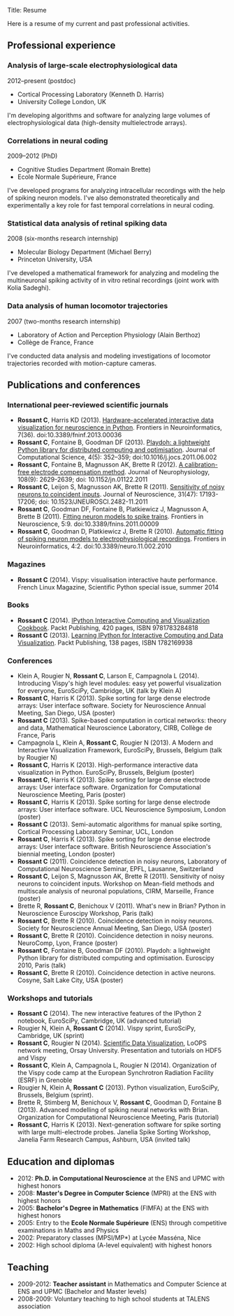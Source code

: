 Title: Resume

Here is a resume of my current and past professional activities.

## Professional experience

### Analysis of large-scale electrophysiological data

<div class="sub-header-3">2012&ndash;present (postdoc)</div>

* Cortical Processing Laboratory (Kenneth D. Harris)
* University College London, UK

I'm developing algorithms and software for analyzing large volumes of electrophysiological data (high-density multielectrode arrays).


### Correlations in neural coding

<div class="sub-header-3">2009&ndash;2012 (PhD)</div>

* Cognitive Studies Department (Romain Brette)
* Ecole Normale Supérieure, France

I've developed programs for analyzing intracellular recordings with the help of spiking neuron models. I've also demonstrated theoretically and experimentally a key role for fast temporal correlations in neural coding.


### Statistical data analysis of retinal spiking data

<div class="sub-header-3">2008 (six-months research internship)</div>

* Molecular Biology Department (Michael Berry)
* Princeton University, USA

I've developed a mathematical framework for analyzing and modeling the multineuronal spiking activity of in vitro retinal recordings (joint work with Kolia Sadeghi).


### Data analysis of human locomotor trajectories

<div class="sub-header-3">2007 (two-months research internship)</div>

* Laboratory of Action and Perception Physiology (Alain Berthoz)
* Collège de France, France

I've conducted data analysis and modeling investigations of locomotor trajectories recorded with motion-capture cameras.


## Publications and conferences

### International peer-reviewed scientific journals



  * **Rossant C**, Harris KD (2013). [Hardware-accelerated interactive data visualization for neuroscience in Python](http://cyrille.rossant.net/wp-content/uploads/2011/09/RossantHardware2013.pdf). Frontiers in Neuroinformatics, 7(36). doi:10.3389/fninf.2013.00036
  * **Rossant C**, Fontaine B, Goodman DF (2013). [Playdoh: a lightweight Python library for distributed computing and optimisation](http://cyrille.rossant.net/wp-content/uploads/2011/09/RossantPlaydoh2013.pdf). Journal of Computational Science, 4(5): 352–359; doi:10.1016/j.jocs.2011.06.002
  * **Rossant C**, Fontaine B, Magnusson AK, Brette R (2012). [A calibration-free electrode compensation method](http://cyrille.rossant.net/wp-content/uploads/2011/09/RossantCalibration2012.pdf). Journal of Neurophysiology, 108(9): 2629-2639; doi: 10.1152/jn.01122.2011
  * **Rossant C**, Leijon S, Magnusson AK, Brette R (2011). [Sensitivity of noisy neurons to coincident inputs](http://cyrille.rossant.net/wp-content/uploads/2011/09/RossantSensitivity2011.pdf). Journal of Neuroscience, 31(47): 17193-17206; doi: 10.1523/JNEUROSCI.2482-11.2011
  * **Rossant C**, Goodman DF, Fontaine B, Platkiewicz J, Magnusson A, Brette B (2011). [Fitting neuron models to spike trains](http://cyrille.rossant.net/wp-content/uploads/2011/09/RossantFitting2011.pdf). Frontiers in Neuroscience, 5:9. doi:10.3389/fnins.2011.00009
  * **Rossant C**, Goodman D, Platkiewicz J, Brette R (2010). [Automatic fitting of spiking neuron models to electrophysiological recordings](http://cyrille.rossant.net/wp-content/uploads/2011/09/RossantAutomatic2010.pdf). Frontiers in Neuroinformatics, 4:2. doi:10.3389/neuro.11.002.2010

  
### Magazines

  * **Rossant C** (2014). Vispy: visualisation interactive haute performance. French Linux Magazine, Scientific Python special issue, summer 2014


### Books

  * **Rossant C** (2014). [IPython Interactive Computing and Visualization Cookbook](http://www.packtpub.com/ipython-interactive-computing-and-visualization-cookbook/book). Packt Publishing, 420 pages, ISBN 9781783284818
  * **Rossant C** (2013). [Learning IPython for Interactive Computing and Data Visualization](http://www.packtpub.com/learning-ipython-for-interactive-computing-and-data-visualization/book). Packt Publishing, 138 pages, ISBN 1782169938


### Conferences

  * Klein A, Rougier N, **Rossant C**, Larson E, Campagnola L (2014). Introducing Vispy's high level modules: easy yet powerful visualization for everyone, EuroSciPy, Cambridge, UK (talk by Klein A)
  * **Rossant C**, Harris K (2013). Spike sorting for large dense electrode arrays: User interface software. Society for Neuroscience Annual Meeting, San Diego, USA (poster)
  * **Rossant C** (2013). Spike-based computation in cortical networks: theory and data, Mathematical Neuroscience Laboratory, CIRB, Collège de France, Paris
  * Campagnola L, Klein A, **Rossant C**, Rougier N (2013). A Modern and Interactive Visualization Framework, EuroSciPy, Brussels, Belgium (talk by Rougier N)
  * **Rossant C**, Harris K (2013). High-performance interactive data visualization in Python. EuroSciPy, Brussels, Belgium (poster)
  * **Rossant C**, Harris K (2013). Spike sorting for large dense electrode arrays: User interface software. Organization for Computational Neuroscience Meeting, Paris (poster)
  * **Rossant C**, Harris K (2013). Spike sorting for large dense electrode arrays: User interface software. UCL Neuroscience Symposium, London (poster)
  * **Rossant C** (2013). Semi-automatic algorithms for manual spike sorting, Cortical Processing Laboratory Seminar, UCL, London
  * **Rossant C**, Harris K (2013). Spike sorting for large dense electrode arrays: User interface software. British Neuroscience Association's biennial meeting, London (poster)
  * **Rossant C** (2011). Coincidence detection in noisy neurons, Laboratory of Computational Neuroscience Seminar, EPFL, Lausanne, Switzerland
  * **Rossant C**, Leijon S, Magnusson AK, Brette R (2011). Sensitivity of noisy neurons to coincident inputs. Workshop on Mean-field methods and multiscale analysis of neuronal populations, CIRM, Marseille, France (poster)
  * Brette R, **Rossant C**, Benichoux V (2011). What's new in Brian? Python in Neuroscience Euroscipy Workshop, Paris (talk)
  * **Rossant C**, Brette R (2010). Coincidence detection in noisy neurons. Society for Neuroscience Annual Meeting, San Diego, USA (poster)
  * **Rossant C**, Brette R (2010). Coincidence detection in noisy neurons. NeuroComp, Lyon, France (poster)
  * **Rossant C**, Fontaine B, Goodman DF (2010). Playdoh: a lightweight Python library for distributed computing and optimisation. Euroscipy 2010, Paris (talk)
  * **Rossant C**, Brette R (2010). Coincidence detection in active neurons. Cosyne, Salt Lake City, USA (poster)


### Workshops and tutorials

  * **Rossant C** (2014). The new interactive features of the IPython 2 notebook, EuroSciPy, Cambridge, UK (advanced tutorial)
  * Rougier N, Klein A, **Rossant C** (2014). Vispy sprint, EuroSciPy, Cambridge, UK (sprint)
  * **Rossant C**, Rougier N (2014). [Scientific Data Visualization](http://reseau-loops.github.io/journee_2014_06.html), LoOPS network meeting, Orsay University. Presentation and tutorials on HDF5 and Vispy
  * **Rossant C**, Klein A, Campagnola L, Rougier N (2014). Organization of the Vispy code camp at the European Synchrotron Radiation Facility (ESRF) in Grenoble
  * Rougier N, Klein A, **Rossant C** (2013). Python visualization, EuroSciPy, Brussels, Belgium (sprint).
  * Brette R, Stimberg M, Benichoux V, **Rossant C**, Goodman D, Fontaine B (2013). Advanced modelling of spiking neural networks with Brian. Organization for Computational Neuroscience Meeting, Paris (tutorial)
  * **Rossant C**, Harris K (2013). Next-generation software for spike sorting with large multi-electrode probes. Janelia Spike Sorting Workshop, Janelia Farm Research Campus, Ashburn, USA (invited talk)


## Education and diplomas

  * 2012: **Ph.D. in Computational Neuroscience** at the ENS and UPMC with highest honors
  * 2008: **Master's Degree in Computer Science** (MPRI) at the ENS with highest honors
  * 2005: **Bachelor's Degree in Mathematics** (FIMFA) at the ENS with highest honors
  * 2005: Entry to the **Ecole Normale Supérieure** (ENS) through competitive examinations in Maths and Physics
  * 2002: Preparatory classes (MPSI/MP*) at Lycée Masséna, Nice
  * 2002: High school diploma (A-level equivalent) with highest honors


## Teaching

  * 2009-2012: **Teacher assistant** in Mathematics and Computer Science at ENS and UPMC (Bachelor and Master levels)
  * 2008-2009: Voluntary teaching to high school students at TALENS association
